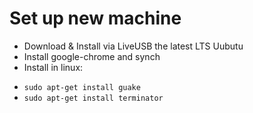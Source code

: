 Set up new machine
========

* Download & Install via LiveUSB the latest LTS Uubutu
* Install google-chrome and synch
* Install in linux:
 - `sudo apt-get install guake`
 - `sudo apt-get install terminator`
